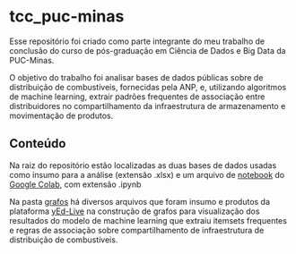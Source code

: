 # tcc_puc-minas
Esse repositório foi criado como parte  integrante do meu trabalho de conclusão do curso de pós-graduação em Ciência de Dados e Big Data da PUC-Minas.

O objetivo do trabalho foi analisar bases de dados públicas sobre de distribuição de combustíveis, fornecidas pela ANP, e, utilizando algoritmos de machine learning, extrair padrões frequentes de associação entre distribuidores no compartilhamento da infraestrutura de armazenamento e movimentação de produtos.

## Conteúdo
Na raiz do repositório estão localizadas as duas bases de dados usadas como insumo para a análise (extensão .xlsx) e um arquivo de [notebook](https://github.com/JardelDuque/tcc_puc-minas/blob/master/contratos_infraestrutura_distribuicao.ipynb) do [Google Colab](https://colab.research.google.com/), com extensão .ipynb

Na pasta [grafos](https://github.com/JardelDuque/tcc_puc-minas/tree/master/grafos) há diversos arquivos que foram insumo e produtos da plataforma [yEd-Live](https://www.yworks.com/yed-live/) na construção de grafos para visualização dos resultados do modelo de machine learning que extraiu itemsets frequentes e regras de associação sobre compartilhamento de infraestrutura de distribuição de combustíveis.
